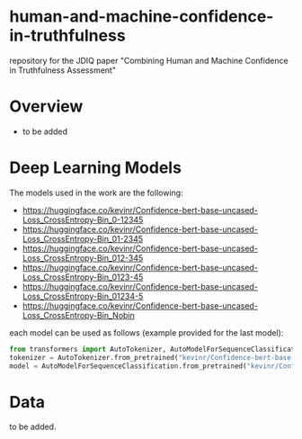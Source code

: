 # human-and-machine-confidence-in-truthfulness
repository for the JDIQ paper "Combining Human and Machine Confidence in Truthfulness Assessment" 


# Overview
- to be added

# Deep Learning Models
The models used in the work are the following:
- https://huggingface.co/kevinr/Confidence-bert-base-uncased-Loss_CrossEntropy-Bin_0-12345
- https://huggingface.co/kevinr/Confidence-bert-base-uncased-Loss_CrossEntropy-Bin_01-2345
- https://huggingface.co/kevinr/Confidence-bert-base-uncased-Loss_CrossEntropy-Bin_012-345 
- https://huggingface.co/kevinr/Confidence-bert-base-uncased-Loss_CrossEntropy-Bin_0123-45
- https://huggingface.co/kevinr/Confidence-bert-base-uncased-Loss_CrossEntropy-Bin_01234-5
- https://huggingface.co/kevinr/Confidence-bert-base-uncased-Loss_CrossEntropy-Bin_Nobin

each model can be used as follows (example provided for the last model):

```python
from transformers import AutoTokenizer, AutoModelForSequenceClassification
tokenizer = AutoTokenizer.from_pretrained("kevinr/Confidence-bert-base-uncased-Loss_MSE-Bin_Nobin")
model = AutoModelForSequenceClassification.from_pretrained("kevinr/Confidence-bert-base-uncased-Loss_MSE-Bin_Nobin")
```

# Data
 to be added.

